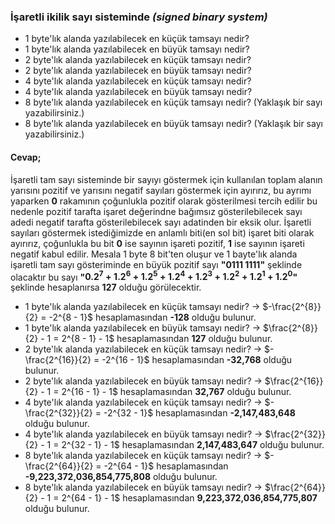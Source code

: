 ### İşaretli ikilik sayı sisteminde *(signed binary system)*

- 1 byte'lık alanda yazılabilecek en küçük tamsayı nedir? 
- 1 byte'lık alanda yazılabilecek en büyük tamsayı nedir?
- 2 byte'lık alanda yazılabilecek en küçük tamsayı nedir?
- 2 byte'lık alanda yazılabilecek en büyük tamsayı nedir?
- 4 byte'lık alanda yazılabilecek en küçük tamsayı nedir?
- 4 byte'lık alanda yazılabilecek en büyük tamsayı nedir?
- 8 byte'lık alanda yazılabilecek en küçük tamsayı nedir? (Yaklaşık bir sayı yazabilirsiniz.)
- 8 byte'lık alanda yazılabilecek en büyük tamsayı nedir? (Yaklaşık bir sayı yazabilirsiniz.)

#### Cevap;

İşaretli tam sayı sisteminde bir sayıyı göstermek için kullanılan toplam alanın yarısını pozitif ve yarısını negatif sayıları göstermek için ayırırız, bu ayrımı yaparken **0** rakamının çoğunlukla pozitif olarak gösterilmesi tercih edilir bu nedenle pozitif tarafta işaret değerindne bağımsız gösterilebilecek sayı adedi negatif tarafta gösterilebilecek sayı adatinden bir eksik olur. 
İşaretli sayıları göstermek istediğimizde en anlamlı biti(en sol bit) işaret biti olarak ayırırız, çoğunlukla bu bit **0** ise sayının işareti pozitif, **1** ise sayının işareti negatif kabul edilir. Mesala 1 byte 8 bit'ten oluşur ve 1 bayte'lık alanda işaretli tam sayı gösteriminde en büyük pozitif sayı **"0111 1111"** şeklinde olacaktır bu sayı **"$0 . 2^{7} + 1 . 2^{6} + 1 . 2^{5} + 1 . 2^{4} + 1 . 2^{3} + 1 . 2^{2} + 1 . 2^{1} + 1 . 2^{0}$"** şeklinde hesaplanırsa **127** olduğu görülecektir.

- 1 byte'lık alanda yazılabilecek en küçük tamsayı nedir?  →  $-\frac{2^{8}}{2} = -2^{8 - 1}$ hesaplamasından **-128** olduğu bulunur. 
- 1 byte'lık alanda yazılabilecek en büyük tamsayı nedir?  →  $\frac{2^{8}}{2} - 1 = 2^{8 - 1} - 1$ hesaplamasından **127** olduğu bulunur.
- 2 byte'lık alanda yazılabilecek en küçük tamsayı nedir?  →  $-\frac{2^{16}}{2} = -2^{16 - 1}$ hesaplamasından **-32,768** olduğu bulunur.
- 2 byte'lık alanda yazılabilecek en büyük tamsayı nedir?  →  $\frac{2^{16}}{2} - 1 = 2^{16 - 1} - 1$ hesaplamasından **32,767** olduğu bulunur.
- 4 byte'lık alanda yazılabilecek en küçük tamsayı nedir?  →  $-\frac{2^{32}}{2} = -2^{32 - 1}$ hesaplamasından **-2,147,483,648** olduğu bulunur.
- 4 byte'lık alanda yazılabilecek en büyük tamsayı nedir?  →  $\frac{2^{32}}{2} - 1 = 2^{32 - 1} - 1$ hesaplamasından **2,147,483,647** olduğu bulunur.
- 8 byte'lık alanda yazılabilecek en küçük tamsayı nedir?  →  $-\frac{2^{64}}{2} = -2^{64 - 1}$ hesaplamasından **-9,223,372,036,854,775,808** olduğu bulunur.
- 8 byte'lık alanda yazılabilecek en büyük tamsayı nedir?  →  $\frac{2^{64}}{2} - 1 = 2^{64 - 1} - 1$ hesaplamasından **9,223,372,036,854,775,807** olduğu bulunur.
